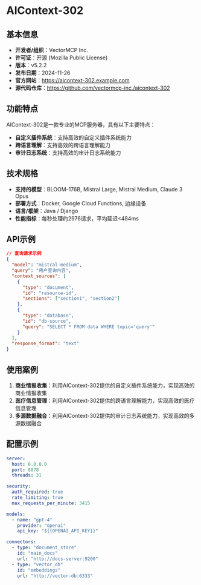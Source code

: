 # AIContext-302

## 基本信息

- **开发者/组织**：VectorMCP Inc.
- **许可证**：开源 (Mozilla Public License)
- **版本**：v5.2.2
- **发布日期**：2024-11-26
- **官方网站**：https://aicontext-302.example.com
- **源代码仓库**：https://github.com/vectormcp-inc./aicontext-302

## 功能特点

AIContext-302是一款专业的MCP服务器，具有以下主要特点：

- **自定义插件系统**：支持高效的自定义插件系统能力
- **跨语言理解**：支持高效的跨语言理解能力
- **审计日志系统**：支持高效的审计日志系统能力


## 技术规格

- **支持的模型**：BLOOM-176B, Mistral Large, Mistral Medium, Claude 3 Opus
- **部署方式**：Docker, Google Cloud Functions, 边缘设备
- **语言/框架**：Java / Django
- **性能指标**：每秒处理约2976请求，平均延迟<484ms

## API示例

```json
// 查询请求示例
{
  "model": "mistral-medium",
  "query": "用户查询内容",
  "context_sources": [
    {
      "type": "document",
      "id": "resource-id",
      "sections": ["section1", "section2"]
    },
    {
      "type": "database",
      "id": "db-source",
      "query": "SELECT * FROM data WHERE topic='query'"
    }
  ],
  "response_format": "text"
}
```

## 使用案例

1. **商业情报收集**：利用AIContext-302提供的自定义插件系统能力，实现高效的商业情报收集
2. **医疗信息管理**：利用AIContext-302提供的跨语言理解能力，实现高效的医疗信息管理
3. **多源数据融合**：利用AIContext-302提供的审计日志系统能力，实现高效的多源数据融合


## 配置示例

```yaml
server:
  host: 0.0.0.0
  port: 8878
  threads: 31

security:
  auth_required: true
  rate_limiting: true
  max_requests_per_minute: 3415

models:
  - name: "gpt-4"
    provider: "openai"
    api_key: "${{OPENAI_API_KEY}}"

connectors:
  - type: "document_store"
    id: "main_docs"
    url: "http://docs-server:9200"
  - type: "vector_db"
    id: "embeddings"
    url: "http://vector-db:6333"
```